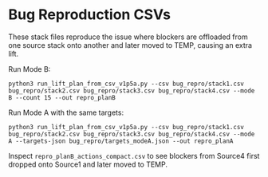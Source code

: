 # Bug Reproduction CSVs

These stack files reproduce the issue where blockers are offloaded from one source stack onto another and later moved to TEMP, causing an extra lift.

Run Mode B:
```
python3 run_lift_plan_from_csv_v1p5a.py --csv bug_repro/stack1.csv bug_repro/stack2.csv bug_repro/stack3.csv bug_repro/stack4.csv --mode B --count 15 --out repro_planB
```

Run Mode A with the same targets:
```
python3 run_lift_plan_from_csv_v1p5a.py --csv bug_repro/stack1.csv bug_repro/stack2.csv bug_repro/stack3.csv bug_repro/stack4.csv --mode A --targets-json bug_repro/targets_modeA.json --out repro_planA
```

Inspect `repro_planB_actions_compact.csv` to see blockers from Source4 first dropped onto Source1 and later moved to TEMP.
